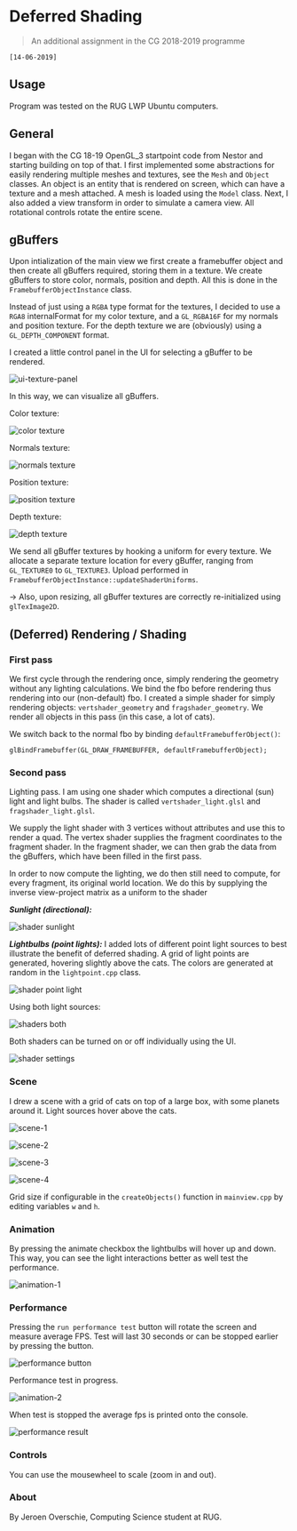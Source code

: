 # Deferred Shading
> An additional assignment in the CG 2018-2019 programme

`[14-06-2019]`

## Usage

Program was tested on the RUG LWP Ubuntu computers.

## General
	
I began with the CG 18-19 OpenGL_3 startpoint code from Nestor and starting building on top of that. I first implemented some abstractions for easily rendering multiple meshes and textures, see the `Mesh` and `Object` classes. An object is an entity that is rendered on screen, which can have a texture and a mesh attached. A mesh is loaded using the `Model` class. Next, I also added a view transform in order to simulate a camera view. All rotational controls rotate the entire scene. 

## gBuffers

Upon intialization of the main view we first create a framebuffer object and then create all gBuffers required, storing them in a texture. We create gBuffers to store color, normals, position and depth. All this is done in the `FramebufferObjectInstance` class.

Instead of just using a `RGBA` type format for the textures, I decided to use a `RGA8` internalFormat for my color texture, and a `GL_RGBA16F` for my normals and position texture. For the depth texture we are (obviously) using a `GL_DEPTH_COMPONENT` format.

I created a little control panel in the UI for selecting a gBuffer to be rendered.

![ui-texture-panel](./Screenshots/ui-texture-panel.png)

In this way, we can visualize all gBuffers.

Color texture:

![color texture](./Screenshots/texture-color.png)

Normals texture:

![normals texture](./Screenshots/texture-normals.png)

Position texture:

![position texture](./Screenshots/texture-position.png)

Depth texture:

![depth texture](./Screenshots/texture-depth.png)

We send all gBuffer textures by hooking a uniform for every texture. We allocate a separate texture location for every gBuffer, ranging from `GL_TEXTURE0` to `GL_TEXTURE3`. Upload performed in `FramebufferObjectInstance::updateShaderUniforms`.

→ Also, upon resizing, all gBuffer textures are correctly re-initialized using `glTexImage2D`.

## (Deferred) Rendering / Shading

### First pass
We first cycle through the rendering once, simply rendering the geometry without any lighting calculations. We bind the fbo before rendering thus rendering into our (non-default) fbo. I created a simple shader for simply rendering objects: `vertshader_geometry` and `fragshader_geometry`. We render all objects in this pass (in this case, a lot of cats).

We switch back to the normal fbo by binding `defaultFramebufferObject()`: 

`glBindFramebuffer(GL_DRAW_FRAMEBUFFER, defaultFramebufferObject);`

### Second pass
Lighting pass. I am using one shader which computes a directional (sun) light and light bulbs. The shader is called `vertshader_light.glsl` and `fragshader_light.glsl`.

We supply the light shader with 3 vertices without attributes and use this to render a quad. The vertex shader supplies the fragment coordinates to the fragment shader. In the fragment shader, we can then grab the data from the gBuffers, which have been filled in the first pass.

In order to now compute the lighting, we do then still need to compute, for every fragment, its original world location. We do this by supplying the inverse view-project matrix as a uniform to the shader

***Sunlight (directional):***

![shader sunlight](./Screenshots/lighting-sun-light.png)

***Lightbulbs (point lights):***
I added lots of different point light sources to best illustrate the benefit of deferred shading. A grid of light points are generated, hovering slightly above the cats. The colors are generated at random in the `lightpoint.cpp` class.

![shader point light](./Screenshots/lighting-point-lights.png)

Using both light sources:

![shaders both](./Screenshots/lighting-both.png)

Both shaders can be turned on or off individually using the UI.

![shader settings](./Screenshots/shader-settings.png)

### Scene

I drew a scene with a grid of cats on top of a large box, with some planets around it. Light sources hover above the cats.

![scene-1](./Screenshots/scene-1.png)


![scene-2](./Screenshots/scene-2.png)


![scene-3](./Screenshots/scene-3.png)


![scene-4](./Screenshots/scene-4.png)

Grid size if configurable in the `createObjects()` function in `mainview.cpp` by editing variables `w` and `h`.

### Animation

By pressing the animate checkbox the lightbulbs will hover up and down. This way, you can see the light interactions better as well test the performance.

![animation-1](./Screenshots/animation-1.gif)

### Performance

Pressing the `run performance test` button will rotate the screen and measure average FPS. Test will last 30 seconds or can be stopped earlier by pressing the button.

![performance button](./Screenshots/performance-button.png)

Performance test in progress.

![animation-2](./Screenshots/animation-2.gif)

When test is stopped the average fps is printed onto the console.

![performance result](./Screenshots/performance-result.png)

### Controls

You can use the mousewheel to scale (zoom in and out).

### About

By Jeroen Overschie, Computing Science student at RUG.
